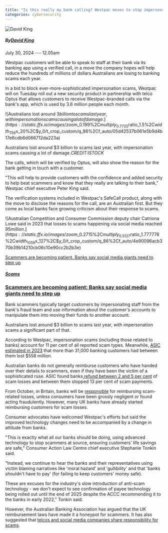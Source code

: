 ```yaml
---
title: "Is this really my bank calling? Westpac moves to stop impersonation scams"  
categories: cybersecurity
---
```



![David King](https://static.ffx.io/images/$width_72%2C$height_72/t_crop_fill/q_86%2Cf_auto/72be35384ba0775c0e2974b45afcc3a9a7031e54)

##### By[David King](https://www.theage.com.au/by/david-king-p4yvvc "Articles by David King")

July 30, 2024 --- 12.05am

Westpac customers will be able to speak to staff at their bank via its banking app using a verified call, in a move the company hopes will help reduce the hundreds of millions of dollars Australians are losing to banking scams each year.

In a bid to block ever-more-sophisticated impersonation scams, Westpac will on Tuesday roll out a new security product in partnership with telco Optus that allows customers to receive Westpac-branded calls via the bank's app, which is used by 3.6 million people each month.

![Australians lost around $3 billion to scams last year, with impersonation scams causing a lot of damage.](https://static.ffx.io/images/$zoom_0.199%2C$multiply_0.7725%2C$ratio_1.5%2C$width_756%2C$x_20%2C$y_0/t_crop_custom/q_86%2Cf_auto/05d42537b061e5b9d4b17e6cdb6d066712da223a)

Australians lost around $3 billion to scams last year, with impersonation scams causing a lot of damage.*CREDIT:ISTOCK*

The calls, which will be verified by Optus, will also show the reason for the bank getting in touch with a customer.

"This will help to provide customers with the confidence and added security to help beat scammers and know that they really are talking to their bank," Westpac chief executive Peter King said.

The verification systems included in Westpac's SafeCall product, along with the move to disclose the reasons for the call, are an Australian first. But they come as local banks face growing criticism about their response to scams.

![Australian Competition and Consumer Commission deputy chair Catriona Lowe said in 2023 that losses to scams happening via social media reached $95 million.](https://static.ffx.io/images/$zoom_0.2715%2C$multiply_0.5127%2C$ratio_1.777778%2C$width_1059%2C$x_127%2C$y_0/t_crop_custom/q_86%2Cf_auto/4e90096acb370b39b14210cb06c10e90cc2b2b3e)

[Scammers are becoming patient. Banks say social media giants need to step up](https://www.theage.com.au/business/banking-and-finance/scammers-are-becoming-patient-banks-say-social-media-giants-need-to-step-up-20240325-p5ff2f.html)

##### [Scams](https://www.theage.com.au/topic/scams-61k)

### [Scammers are becoming patient: Banks say social media giants need to step up](https://www.theage.com.au/business/banking-and-finance/scammers-are-becoming-patient-banks-say-social-media-giants-need-to-step-up-20240325-p5ff2f.html)

Bank scammers typically target customers by impersonating staff from the bank's fraud team and use information about the customer's accounts to manipulate them into moving their funds to another account.

Australians lost around $3 billion to scams last year, with impersonation scams a significant part of that.

According to Westpac, impersonation scams (including those related to banks) account for 11 per cent of all reported scam types. Meanwhile, [ASIC estimated in 2023](https://asic.gov.au/regulatory-resources/find-a-document/reports/rep-761-scam-prevention-detection-and-response-by-the-four-major-banks/) that more than 31,000 banking customers had between them lost $558 million.

Australian banks do not generally reimburse customers who have handed over their details to scammers, even if they have been the victim of a sophisticated ruse. ASIC found banks[ refund between 2 and 5 per cent](https://www.theage.com.au/business/consumer-affairs/did-your-husband-do-it-97-000-scam-victim-shocked-at-bank-question-20230419-p5d1nz.html) of scam losses and between them stopped 13 per cent of scam payments.

From October, in Britain, banks will be [responsible](https://www.psr.org.uk/media/kwlgyzti/ps23-4-app-scams-policy-statement-dec-2023.pdf) for reimbursing scam-related losses, unless consumers have been grossly negligent or found acting fraudulently. However, many UK banks have already started reimbursing customers for scam losses.

Consumer advocates have welcomed Westpac's efforts but said the improved technology changes need to be accompanied by a change in attitude from banks.

"This is exactly what all our banks should be doing, using advanced technology to stop scammers at source, ensuring customers' life savings are safe," Consumer Action Law Centre chief executive Stephanie Tonkin said.

"Instead, we continue to hear the banks and their representatives using victim blaming narratives like 'moral hazard' and 'gullibility' and that 'banks shouldn't have to pay' (for failing to keep customers' money safe).

These are excuses for the industry's slow introduction of anti-scam technology - we don't expect to see confirmation of payee technology being rolled out until the end of 2025 despite the ACCC recommending it to the banks in early 2022," Tonkin said.

However, the Australian Banking Association has argued that the UK reimbursement laws have made it a honeypot for scammers. It has also suggested that [telcos and social media companies share responsibility for scams](https://www.ausbanking.org.au/anna-bligh-interview-on-the-project/).